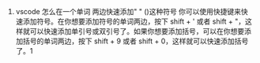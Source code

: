 1. vscode 怎么在一个单词 两边快速添加" " ()这种符号
你可以使用快捷键来快速添加符号。在你想要添加符号的单词两边，按下 shift + ' 或者 shift + "，这样就可以快速添加单引号或双引号了。如果你想要添加括号，可以在你想要添加括号的单词两边，按下 shift + 9 或者 shift + 0，这样就可以快速添加括号了。1